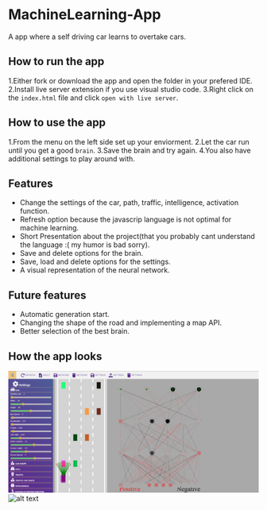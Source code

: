 # MachineLearning-App
 A app where a self driving car learns to overtake cars.
 
 ## How to run the app
 1.Either fork or download the app and open the folder in your prefered IDE.
 2.Install live server extension if you use visual studio code.
 3.Right click on the `index.html` file and click `open with live server`.
 
 ## How to use the app
 1.From the menu on the left side set up your enviorment.
 2.Let the car run until you get a good `brain`.
 3.Save the brain and try again.
 4.You also have additional settings to play around with.
 
 ## Features
- Change the settings of the car, path, traffic, intelligence, activation function.
- Refresh option because the javascrip language is not optimal for machine learning.
- Short Presentation about the project(that you probably cant understand the language :( my humor is bad sorry).
- Save and delete options for the brain.
- Save, load and delete options for the settings.
- A visual representation of the neural network.

## Future features
- Automatic generation start.
- Changing the shape of the road and implementing a map API.
- Better selection of the best brain.

## How the app looks
![alt text](https://github.com/PinkFlamingoz/MachineLearning-App/blob/main/mla.png)
![alt text](https://im5.ezgif.com/tmp/ezgif-5-ec3dd2234d.gif)
